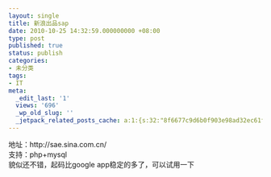 ```yaml
---
layout: single
title: 新浪出品sap
date: 2010-10-25 14:32:59.000000000 +08:00
type: post
published: true
status: publish
categories:
- 未分类
tags:
- IT
meta:
  _edit_last: '1'
  views: '696'
  _wp_old_slug: ''
  _jetpack_related_posts_cache: a:1:{s:32:"8f6677c9d6b0f903e98ad32ec61f8deb";a:2:{s:7:"expires";i:1483687953;s:7:"payload";a:0:{}}}
---
```

<p>地址：http://sae.sina.com.cn/<br />
支持：php+mysql<br />
貌似还不错，起码比google app稳定的多了，可以试用一下</p>
